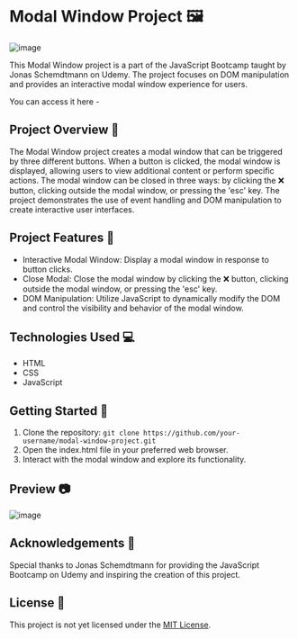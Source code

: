 # Modal Window Project 🖼️

![image](https://github.com/fixmanish/modal-window/assets/131751286/b9c7e456-df8f-4de9-a23b-6fbb7d1e8b9b)

This Modal Window project is a part of the JavaScript Bootcamp taught by Jonas Schemdtmann on Udemy. The project focuses on DOM manipulation and provides an interactive modal window experience for users.

You can access it here - 

## Project Overview 📝

The Modal Window project creates a modal window that can be triggered by three different buttons. When a button is clicked, the modal window is displayed, allowing users to view additional content or perform specific actions. The modal window can be closed in three ways: by clicking the ❌ button, clicking outside the modal window, or pressing the 'esc' key. The project demonstrates the use of event handling and DOM manipulation to create interactive user interfaces.

## Project Features 🌟

- Interactive Modal Window: Display a modal window in response to button clicks.
- Close Modal: Close the modal window by clicking the ❌ button, clicking outside the modal window, or pressing the 'esc' key.
- DOM Manipulation: Utilize JavaScript to dynamically modify the DOM and control the visibility and behavior of the modal window.

## Technologies Used 💻

- HTML
- CSS
- JavaScript

## Getting Started 🚀

1. Clone the repository: `git clone https://github.com/your-username/modal-window-project.git`
2. Open the index.html file in your preferred web browser.
3. Interact with the modal window and explore its functionality.

## Preview 📷

![image](https://github.com/fixmanish/modal-window/assets/131751286/1d842293-da8d-4ad1-8925-1f5224972579)

## Acknowledgements 🙏

Special thanks to Jonas Schemdtmann for providing the JavaScript Bootcamp on Udemy and inspiring the creation of this project.

## License 📜

This project is not yet licensed under the [MIT License](LICENSE).
